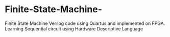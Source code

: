 # Finite-State-Machine-
Finite State Machine Verilog code using Quartus and implemented on FPGA. Learning Sequential circuit using Hardware Descriptive Language
